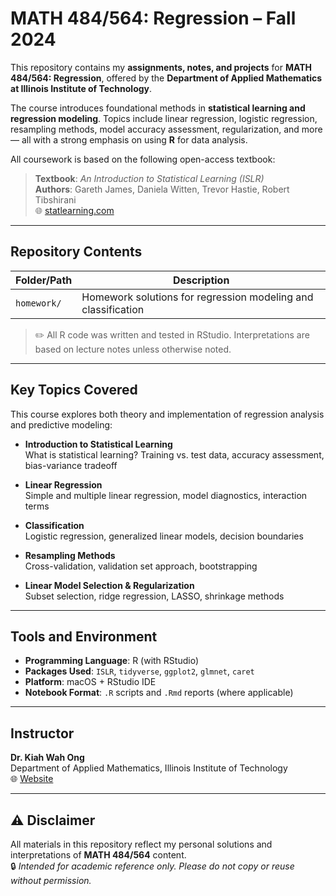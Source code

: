 # MATH 484/564: Regression – Fall 2024

This repository contains my **assignments, notes, and projects** for **MATH 484/564: Regression**, offered by the **Department of Applied Mathematics at Illinois Institute of Technology**.

The course introduces foundational methods in **statistical learning and regression modeling**. Topics include linear regression, logistic regression, resampling methods, model accuracy assessment, regularization, and more — all with a strong emphasis on using **R** for data analysis.

All coursework is based on the following open-access textbook:

> **Textbook**: *An Introduction to Statistical Learning (ISLR)*  
> **Authors**: Gareth James, Daniela Witten, Trevor Hastie, Robert Tibshirani  
> 🌐 [statlearning.com](https://www.statlearning.com)

---

## Repository Contents

| Folder/Path | Description                                                |
|-------------|------------------------------------------------------------|
| `homework/` | Homework solutions for regression modeling and classification |

> ✏️ All R code was written and tested in RStudio. Interpretations are based on lecture notes unless otherwise noted.

---

## Key Topics Covered

This course explores both theory and implementation of regression analysis and predictive modeling:

- **Introduction to Statistical Learning**  
  What is statistical learning? Training vs. test data, accuracy assessment, bias-variance tradeoff

- **Linear Regression**  
  Simple and multiple linear regression, model diagnostics, interaction terms

- **Classification**  
  Logistic regression, generalized linear models, decision boundaries

- **Resampling Methods**  
  Cross-validation, validation set approach, bootstrapping

- **Linear Model Selection & Regularization**  
  Subset selection, ridge regression, LASSO, shrinkage methods

---

## Tools and Environment

- **Programming Language**: R (with RStudio)
- **Packages Used**: `ISLR`, `tidyverse`, `ggplot2`, `glmnet`, `caret`
- **Platform**: macOS + RStudio IDE
- **Notebook Format**: `.R` scripts and `.Rmd` reports (where applicable)

---

## Instructor

**Dr. Kiah Wah Ong**  
Department of Applied Mathematics, Illinois Institute of Technology  
🌐 [Website](https://sites.google.com/view/kiahong)

---

## ⚠️ Disclaimer

All materials in this repository reflect my personal solutions and interpretations of **MATH 484/564** content.  
🔒 *Intended for academic reference only. Please do not copy or reuse without permission.*
